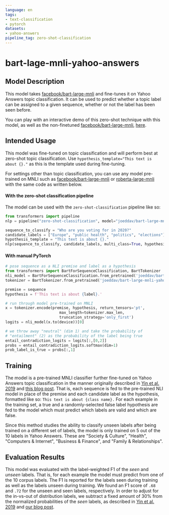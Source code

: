 ```yaml
---
language: en
tags:
- text-classification
- pytorch
datasets:
- yahoo-answers
pipeline_tag: zero-shot-classification
---
```


# bart-lage-mnli-yahoo-answers

## Model Description

This model takes [facebook/bart-large-mnli](https://huggingface.co/facebook/bart-large-mnli) and fine-tunes it on Yahoo Answers topic classification. It can be used to predict whether a topic label can be assigned to a given sequence, whether or not the label has been seen before.

You can play with an interactive demo of this zero-shot technique with this model, as well as the non-finetuned [facebook/bart-large-mnli](https://huggingface.co/facebook/bart-large-mnli), [here](https://huggingface.co/zero-shot/).

## Intended Usage

This model was fine-tuned on topic classification and will perform best at zero-shot topic classification. Use `hypothesis_template="This text is about {}."` as this is the template used during fine-tuning.

For settings other than topic classification, you can use any model pre-trained on MNLI such as [facebook/bart-large-mnli](https://huggingface.co/facebook/bart-large-mnli) or [roberta-large-mnli](https://huggingface.co/roberta-large-mnli) with the same code as written below.

#### With the zero-shot classification pipeline

The model can be used with the `zero-shot-classification` pipeline like so:

```python
from transformers import pipeline
nlp = pipeline("zero-shot-classification", model="joeddav/bart-large-mnli-yahoo-answers")

sequence_to_classify = "Who are you voting for in 2020?"
candidate_labels = ["Europe", "public health", "politics", "elections"]
hypothesis_template = "This text is about {}."
nlp(sequence_to_classify, candidate_labels, multi_class=True, hypothesis_template=hypothesis_template)
```

#### With manual PyTorch

```python
# pose sequence as a NLI premise and label as a hypothesis
from transformers import BartForSequenceClassification, BartTokenizer
nli_model = BartForSequenceClassification.from_pretrained('joeddav/bart-large-mnli-yahoo-answers')
tokenizer = BartTokenizer.from_pretrained('joeddav/bart-large-mnli-yahoo-answers')

premise = sequence
hypothesis = f'This text is about {label}.'

# run through model pre-trained on MNLI
x = tokenizer.encode(premise, hypothesis, return_tensors='pt',
                        max_length=tokenizer.max_len,
                        truncation_strategy='only_first')
logits = nli_model(x.to(device))[0]

# we throw away "neutral" (dim 1) and take the probability of
# "entailment" (2) as the probability of the label being true 
entail_contradiction_logits = logits[:,[0,2]]
probs = entail_contradiction_logits.softmax(dim=1)
prob_label_is_true = probs[:,1]
```

## Training

The model is a pre-trained MNLI classifier further fine-tuned on Yahoo Answers topic classification in the manner originally described in [Yin et al. 2019](https://arxiv.org/abs/1909.00161) and [this blog post](https://joeddav.github.io/blog/2020/05/29/ZSL.html). That is, each sequence is fed to the pre-trained NLI model in place of the premise and each candidate label as the hypothesis, formatted like so: `This text is about {class name}.` For each example in the training set, a true and a randomly-selected false label hypothesis are fed to the model which must predict which labels are valid and which are false.

Since this method studies the ability to classify unseen labels after being trained on a different set of labels, the model is only trained on 5 out of the 10 labels in Yahoo Answers. These are "Society & Culture", "Health", "Computers & Internet", "Business & Finance", and "Family & Relationships".

## Evaluation Results

This model was evaluated with the label-weighted F1 of the _seen_ and _unseen_ labels. That is, for each example the model must predict from one of the 10 corpus labels. The F1 is reported for the labels seen during training as well as the labels unseen during training. We found an F1 score of `.68` and `.72` for the unseen and seen labels, respectively. In order to adjust for the in-vs-out of distribution labels, we subtract a fixed amount of 30% from the normalized probabilities of the _seen_ labels, as described in [Yin et al. 2019](https://arxiv.org/abs/1909.00161) and [our blog post](https://joeddav.github.io/blog/2020/05/29/ZSL.html).
